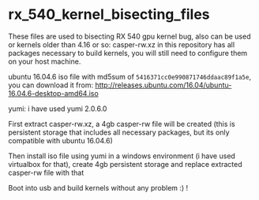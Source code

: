 # rx_540_kernel_bisecting_files
These files are used to bisecting RX 540 gpu kernel bug, also can be used or kernels older than 4.16 or so:
casper-rw.xz in this repository has all packages necessary to build kernels, you will still need to configure them on your host machine.

ubuntu 16.04.6 iso file with md5sum of `5416371cc0e990871746ddaac89f1a5e`, you can download it from: http://releases.ubuntu.com/16.04/ubuntu-16.04.6-desktop-amd64.iso

yumi: i have used yumi 2.0.6.0

First extract casper-rw.xz, a 4gb casper-rw file will be created (this is persistent storage that includes all necessary packages, but its only compatible with ubuntu 16.04.6)

Then install iso file using yumi in a windows environment (i have used virtualbox for that), create 4gb persistent storage and replace extracted casper-rw file with that

Boot into usb and build kernels without any problem :) !
